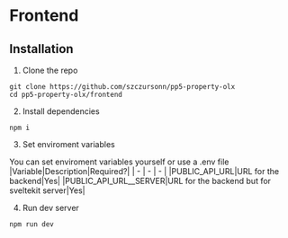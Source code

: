 # Frontend
## Installation
1. Clone the repo
```
git clone https://github.com/szczursonn/pp5-property-olx
cd pp5-property-olx/frontend
```
2. Install dependencies
```
npm i
```
3. Set enviroment variables  

You can set enviroment variables yourself or use a .env file
|Variable|Description|Required?|
| - | - | - |
|PUBLIC_API_URL|URL for the backend|Yes|
|PUBLIC_API_URL__SERVER|URL for the backend but for sveltekit server|Yes|

4. Run dev server
```
npm run dev
```